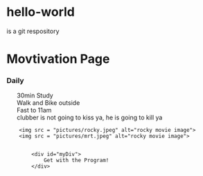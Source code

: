 # hello-world
is a git respository
<!doctype HTML>
<html lang="en">
  <head>
    
  <meta charset="utc 8">
  <title>Hello HTML</title>
    
  </head>
  <body>
  <h1 class="title">Movtivation Page</h1>
        <h3>Daily</h3>
        <ul class="my-List">
            <td>30min Study</td><br>
            <td>Walk and Bike outside</td><br>
            <td>Fast to 11am</td><br>
            <td>clubber is not going to kiss ya, he is going to kill ya</td>
        </ul>
        
        <img src = "pictures/rocky.jpeg" alt="rocky movie image">
        <img src = "pictures/mrt.jpeg" alt="rocky movie image">
        

            <div id="myDiv">
                Get with the Program!
            </div>
                
        
        
        
    
  </body>
</html>
